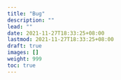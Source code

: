 ```yaml
---
title: "Bug"
description: ""
lead: ""
date: 2021-11-27T18:33:25+08:00
lastmod: 2021-11-27T18:33:25+08:00
draft: true
images: []
weight: 999
toc: true
---
```


